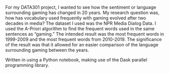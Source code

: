 For my DATA301 project, I wanted to see how the sentiment or language surrounding gaming has
changed in 20 years. My research question was, how has vocabulary used frequently with
gaming evolved after two decades in media? The dataset I used was the NPR Media Dialog
Data. I used the A-Priori algorithm to find the frequent words used in the same sentences as
“gaming.” The intended result was the most frequent words in 1999-2009 and the most
frequent words from 2010-2019. The significance of the result was that it allowed for an
easier comparison of the language surrounding gaming between the years.

Written in using a Python notebook, making use of the Dask parallel programming library.

